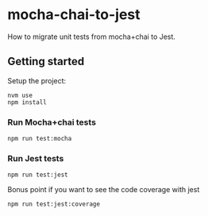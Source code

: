 # mocha-chai-to-jest

How to migrate unit tests from mocha+chai to Jest.

## Getting started

Setup the project:
```
nvm use
npm install
```

### Run Mocha+chai tests

```
npm run test:mocha
```

### Run Jest tests

```
npm run test:jest
```

Bonus point if you want to see the code coverage with jest
```
npm run test:jest:coverage
```
